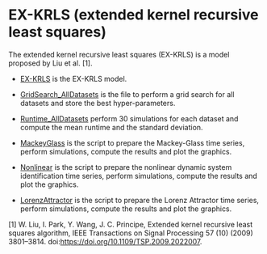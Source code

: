 # EX-KRLS (extended kernel recursive least squares)

The extended kernel recursive least squares (EX-KRLS) is a model proposed by Liu et al. [1].

- [EX-KRLS](https://github.com/kaikerochaalves/EX-KRLS/blob/2761a22ba438595c2d31403c064d05df69d9c548/Model/EX_KRLS.py) is the EX-KRLS model.

- [GridSearch_AllDatasets](https://github.com/kaikerochaalves/EX-KRLS/blob/2761a22ba438595c2d31403c064d05df69d9c548/GridSearch_AllDatasets.py) is the file to perform a grid search for all datasets and store the best hyper-parameters.

- [Runtime_AllDatasets](https://github.com/kaikerochaalves/EX-KRLS/blob/2761a22ba438595c2d31403c064d05df69d9c548/Runtime_AllDatasets.py) perform 30 simulations for each dataset and compute the mean runtime and the standard deviation.

- [MackeyGlass](https://github.com/kaikerochaalves/EX-KRLS/blob/2761a22ba438595c2d31403c064d05df69d9c548/MackeyGlass.py) is the script to prepare the Mackey-Glass time series, perform simulations, compute the results and plot the graphics. 

- [Nonlinear](https://github.com/kaikerochaalves/EX-KRLS/blob/2761a22ba438595c2d31403c064d05df69d9c548/Nonlinear.py) is the script to prepare the nonlinear dynamic system identification time series, perform simulations, compute the results and plot the graphics.

- [LorenzAttractor](https://github.com/kaikerochaalves/EX-KRLS/blob/2761a22ba438595c2d31403c064d05df69d9c548/LorenzAttractor.py) is the script to prepare the Lorenz Attractor time series, perform simulations, compute the results and plot the graphics. 

[1] W. Liu, I. Park, Y. Wang, J. C. Principe, Extended kernel recursive least squares algorithm, IEEE Transactions on Signal Processing 57 (10) (2009) 3801–3814. 
doi:https://doi.org/10.1109/TSP.2009.2022007.
